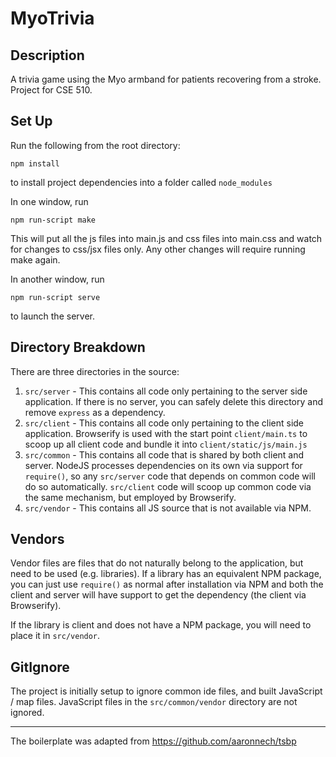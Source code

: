 # MyoTrivia

Description
-----------

A trivia game using the Myo armband for patients recovering from a stroke. Project for CSE 510.

Set Up
------
Run the following from the root directory:

`npm install`
  
to install project dependencies into a folder called `node_modules`

In one window, run

`npm run-script make`

This will put all the js files into main.js and css files into main.css and watch for changes to css/jsx files only. Any other changes will require running make again.

In another window, run

`npm run-script serve`

to launch the server.

Directory Breakdown
-------------------

There are three directories in the source:

1. `src/server` - This contains all code only pertaining to the server side application. If there is no server, you can safely delete this directory and remove `express` as a dependency.
2. `src/client` - This contains all code only pertaining to the client side application. Browserify is used with the start point `client/main.ts` to scoop up all client code and bundle it into `client/static/js/main.js`
3. `src/common` - This contains all code that is shared by both client and server. NodeJS processes dependencies on its own via support for `require()`, so any `src/server` code that depends on common code will do so automatically. `src/client` code will scoop up common code via the same mechanism, but employed by Browserify.
4. `src/vendor` - This contains all JS source that is not available via NPM.

Vendors
-------

Vendor files are files that do not naturally belong to the application, but need to be used (e.g. libraries). If a library has an equivalent NPM package, you can just use `require()` as normal after installation via NPM and both the client and server will have support to get the dependency (the client via Browserify).

If the library is client and does not have a NPM package, you will need to place it in `src/vendor`.

GitIgnore
---------

The project is initially setup to ignore common ide files, and built JavaScript / map files. JavaScript files in the `src/common/vendor` directory are not ignored.

----------

The boilerplate was adapted from https://github.com/aaronnech/tsbp
